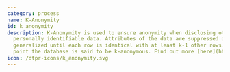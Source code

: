 ```yaml
---
category: process
name: K-Anonymity
id: k_anonymity
description: K-Anonymity is used to ensure anonymity when disclosing otherwise
  personally identifiable data. Attributes of the data are suppressed or
  generalized until each row is identical with at least k-1 other rows. At this
  point the database is said to be k-anonymous. Find out more [here](https://en.wikipedia.org/wiki/K-anonymity).
icon: /dtpr-icons/k_anonymity.svg
---
```

